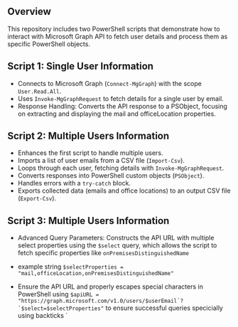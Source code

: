 

## Overview
This repository includes two PowerShell scripts that demonstrate how to interact with Microsoft Graph API to fetch user details and process them as specific PowerShell objects.

## Script 1: Single User Information
- Connects to Microsoft Graph (`Connect-MgGraph`) with the scope `User.Read.All`.
- Uses `Invoke-MgGraphRequest` to fetch details for a single user by email.
- Response Handling: Converts the API response to a PSObject, focusing on extracting and displaying the mail and officeLocation properties.


## Script 2: Multiple Users Information
- Enhances the first script to handle multiple users.
- Imports a list of user emails from a CSV file (`Import-Csv`).
- Loops through each user, fetching details with `Invoke-MgGraphRequest`.
- Converts responses into PowerShell custom objects (`PSObject`).
- Handles errors with a `try-catch` block.
- Exports collected data (emails and office locations) to an output CSV file (`Export-Csv`).

## Script 3: Multiple Users Information 
- Advanced Query Parameters: Constructs the API URL with multiple select properties using the `$select` query, which allows the script to fetch specific properties like `onPremisesDistinguishedName` 

- example string `$selectProperties = "mail,officeLocation,onPremisesDistinguishedName"` 

- Ensure the API URL and properly escapes special characters in PowerShell using ``$apiURL = "https://graph.microsoft.com/v1.0/users/$userEmail`?`$select=$selectProperties"`` to ensure successful queries specicially using backticks ` 

